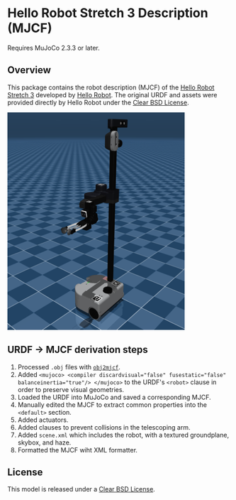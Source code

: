 # Hello Robot Stretch 3 Description (MJCF)

Requires MuJoCo 2.3.3 or later.

## Overview

This package contains the robot description (MJCF) of the [Hello Robot Stretch 3](https://hello-robot.com/product) developed by [Hello Robot](https://hello-robot.com/). The original URDF and assets were provided directly by Hello Robot under the [Clear BSD License](LICENSE).

<p float="left">
  <img src="stretch.png" width="400">
</p>

## URDF → MJCF derivation steps

1. Processed `.obj` files with [`obj2mjcf`](https://github.com/kevinzakka/obj2mjcf).
2. Added `<mujoco> <compiler discardvisual="false" fusestatic="false" balanceinertia="true"/> </mujoco>` to the URDF's
   `<robot>` clause in order to preserve visual geometries.
3. Loaded the URDF into MuJoCo and saved a corresponding MJCF.
4. Manually edited the MJCF to extract common properties into the `<default>` section.
5. Added actuators.
6. Added <exclude> clauses to prevent collisions in the telescoping arm.
7. Added `scene.xml` which includes the robot, with a textured groundplane, skybox, and haze.
8. Formatted the MJCF wiht XML formatter. 

## License

This model is released under a [Clear BSD License](LICENSE).